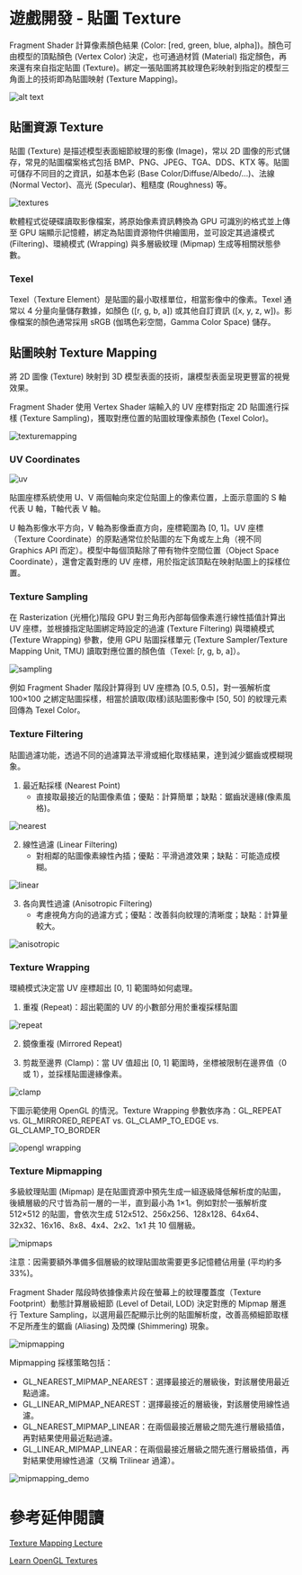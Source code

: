 # 遊戲開發 - 貼圖 Texture

Fragment Shader 計算像素顏色結果 (Color: [red, green, blue, alpha])。顏色可由模型的頂點顏色 (Vertex Color) 決定，也可通過材質 (Material) 指定顏色，再來還有來自指定貼圖 (Texture)。綁定一張貼圖將其紋理色彩映射到指定的模型三角面上的技術即為貼圖映射 (Texture Mapping)。

![alt text](images/mesh_texturemapping.png)

## 貼圖資源 Texture

貼圖 (Texture) 是描述模型表面細節紋理的影像 (Image)，常以 2D 圖像的形式儲存，常見的貼圖檔案格式包括 BMP、PNG、JPEG、TGA、DDS、KTX 等。貼圖可儲存不同目的之資訊，如基本色彩 (Base Color/Diffuse/Albedo/...)、法線 (Normal Vector)、高光 (Specular)、粗糙度 (Roughness) 等。

![textures](images/textures_pbr.png)

軟體程式從硬碟讀取影像檔案，將原始像素資訊轉換為 GPU 可識別的格式並上傳至 GPU 端顯示記憶體，綁定為貼圖資源物件供繪圖用，並可設定其過濾模式 (Filtering)、環繞模式 (Wrapping) 與多層級紋理 (Mipmap) 生成等相關狀態參數。

### Texel

Texel（Texture Element）是貼圖的最小取樣單位，相當影像中的像素。Texel 通常以 4 分量向量儲存數據，如顏色 ([r, g, b, a]) 或其他自訂資訊 ([x, y, z, w])。影像檔案的顏色通常採用 sRGB (伽瑪色彩空間，Gamma Color Space) 儲存。

## 貼圖映射 Texture Mapping

將 2D 圖像 (Texture) 映射到 3D 模型表面的技術，讓模型表面呈現更豐富的視覺效果。

Fragment Shader 使用 Vertex Shader 端輸入的 UV 座標對指定 2D 貼圖進行採樣 (Texture Sampling)，獲取對應位置的貼圖紋理像素顏色 (Texel Color)。

![texturemapping](images/texturemapping.png)

### UV Coordinates

![uv](images/texturemapping_uv.gif)

貼圖座標系統使用 U、V 兩個軸向來定位貼圖上的像素位置，上面示意圖的 S 軸代表 U 軸，T軸代表 V 軸。

U 軸為影像水平方向，V 軸為影像垂直方向，座標範圍為 [0, 1]。UV 座標（Texture Coordinate）的原點通常位於貼圖的左下角或左上角（視不同 Graphics API 而定）。模型中每個頂點除了帶有物件空間位置（Object Space Coordinate），還會定義對應的 UV 座標，用於指定該頂點在映射貼圖上的採樣位置。

### Texture Sampling

在 Rasterization (光柵化)階段 GPU 對三角形內部每個像素進行線性插值計算出 UV 座標，並根據指定貼圖綁定時設定的過濾 (Texture Filtering) 與環繞模式 (Texture Wrapping) 參數，使用 GPU 貼圖採樣單元 (Texture Sampler/Texture Mapping Unit, TMU) 讀取對應位置的顏色值（Texel: [r, g, b, a]）。

![sampling](images/texturemapping_sampling.png)

例如 Fragment Shader 階段計算得到 UV 座標為 [0.5, 0.5]，對一張解析度 100×100 之綁定貼圖採樣，相當於讀取(取樣)該貼圖影像中 [50, 50] 的紋理元素回傳為 Texel Color。

### Texture Filtering

貼圖過濾功能，透過不同的過濾算法平滑或細化取樣結果，達到減少鋸齒或模糊現象。

1. 最近點採樣 (Nearest Point)
   - 直接取最接近的貼圖像素值；優點：計算簡單；缺點：鋸齒狀邊緣(像素風格)。

![nearest](images/texturemapping_filtering_nearest.png)

2. 線性過濾 (Linear Filtering)
   - 對相鄰的貼圖像素線性內插；優點：平滑過渡效果；缺點：可能造成模糊。

![linear](images/texturemapping_filtering_linear.png)

3. 各向異性過濾 (Anisotropic Filtering)
   - 考慮視角方向的過濾方式；優點：改善斜向紋理的清晰度；缺點：計算量較大。

![anisotropic](images/texturemapping_filtering_vs_anisotropic.png)

### Texture Wrapping

環繞模式決定當 UV 座標超出 [0, 1] 範圍時如何處理。

1. 重複 (Repeat)：超出範圍的 UV 的小數部分用於重複採樣貼圖

![repeat](images/texturemapping_wrapping_repeat.gif)

2. 鏡像重複 (Mirrored Repeat)

3. 剪裁至邊界 (Clamp)：當 UV 值超出 [0, 1] 範圍時，坐標被限制在邊界值（0 或 1），並採樣貼圖邊緣像素。

![clamp](images/texturemapping_wrapping_clamp.gif)

下圖示範使用 OpenGL 的情況。Texture Wrapping 參數依序為：GL_REPEAT vs. GL_MIRRORED_REPEAT vs. GL_CLAMP_TO_EDGE vs. GL_CLAMP_TO_BORDER

![opengl wrapping](images/texturemapping_wrapping_opengl.png)

### Texture Mipmapping

多級紋理貼圖 (Mipmap) 是在貼圖資源中預先生成一組逐級降低解析度的貼圖，後續層級的尺寸皆為前一層的一半，直到最小為 1×1。例如對於一張解析度 512×512 的貼圖，會依次生成 512x512、256x256、128x128、64x64、32x32、16x16、8x8、4x4、2x2、1x1 共 10 個層級。

![mipmaps](images/texture_mipmaps.png)

注意：因需要額外準備多個層級的紋理貼圖故需要更多記憶體佔用量 (平均約多 33%)。

Fragment Shader 階段時依據像素片段在螢幕上的紋理覆蓋度（Texture Footprint）動態計算層級細節 (Level of Detail, LOD) 決定對應的 Mipmap 層進行 Texture Sampling，以選用最匹配顯示比例的貼圖解析度，改善高頻細節取樣不足所產生的鋸齒 (Aliasing) 及閃爍 (Shimmering) 現象。

![mipmapping](images/texturemapping_mipmapping_lod.png)

Mipmapping 採樣策略包括：
- GL_NEAREST_MIPMAP_NEAREST：選擇最接近的層級後，對該層使用最近點過濾。
- GL_LINEAR_MIPMAP_NEAREST：選擇最接近的層級後，對該層使用線性過濾。
- GL_NEAREST_MIPMAP_LINEAR：在兩個最接近層級之間先進行層級插值，再對結果使用最近點過濾。
- GL_LINEAR_MIPMAP_LINEAR：在兩個最接近層級之間先進行層級插值，再對結果使用線性過濾（又稱 Trilinear 過濾）。

![mipmapping_demo](images/texturemapping_demo.png)

# 參考延伸閱讀

[Texture Mapping Lecture](https://www.labs.cs.uregina.ca/315/WebGL2/Lab8/)

[Learn OpenGL Textures](https://learnopengl.com/Getting-started/Textures)